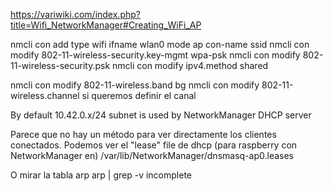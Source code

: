 https://variwiki.com/index.php?title=Wifi_NetworkManager#Creating_WiFi_AP

nmcli con add type wifi ifname wlan0 mode ap con-name <name> ssid <ssid>
nmcli con modify <name> 802-11-wireless-security.key-mgmt wpa-psk
nmcli con modify <name> 802-11-wireless-security.psk <passphrase>
nmcli con modify <name> ipv4.method shared

nmcli con modify <name> 802-11-wireless.band bg
nmcli con modify <name> 802-11-wireless.channel <channel>
si queremos definir el canal

By default 10.42.0.x/24 subnet is used by NetworkManager DHCP server


Parece que no hay un método para ver directamente los clientes conectados.
Podemos ver el "lease" file de dhcp (para raspberry con NetworkManager en)
/var/lib/NetworkManager/dnsmasq-ap0.leases

O mirar la tabla arp
arp | grep -v incomplete
